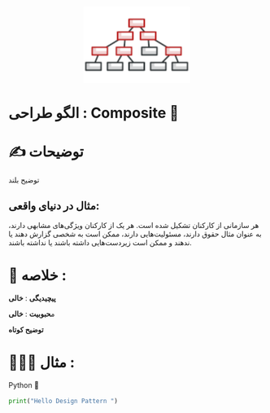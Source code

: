 <p align="center">
  <img src="https://github.com/mojtabapaso/Design-Pattern-Persian/blob/main/img/Structural/composite-mini.png" height="150px" />
</p>

# الگو طراحی :  Composite 🌿

# ✍️ توضیحات 
توضیح بلند

## مثال در دنیای واقعی:
هر سازمانی از کارکنان تشکیل شده است. هر یک از کارکنان ویژگی‌های مشابهی دارند، به عنوان مثال حقوق دارند، مسئولیت‌هایی دارند، ممکن است به شخصی گزارش دهند یا ندهند و ممکن است زیردست‌هایی داشته باشند یا نداشته باشند.

 # 📝 خلاصه :
**پیچیدیگی** : **خالی** 

م**حبوبیت** : **خالی**

**توضیح کوتاه**

# 👨🏻‍💻 مثال  :
Python 🐍 


```python
print("Hello Design Pattern ")
```
